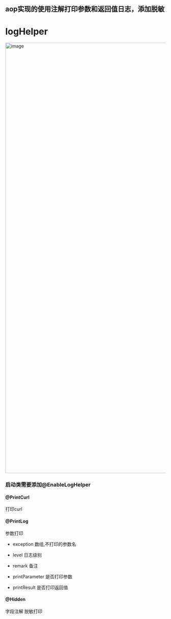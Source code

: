 ## aop实现的使用注解打印参数和返回值日志，添加脱敏




# logHelper

<img width="1351" alt="image" src="https://user-images.githubusercontent.com/54015884/185789440-54b554de-bca0-424e-9c34-ae23115b7073.png">

### 启动类需要添加@EnableLogHelper

#### @PrintCurl   
 打印curl

 
 #### @PrintLog    
 参数打印
  * exception  数组,不打印的参数名

* level      日志级别

* remark     备注

* printParameter 是否打印参数

* printResult    是否打印返回值
#### @Hidden
字段注解 脱敏打印
 


